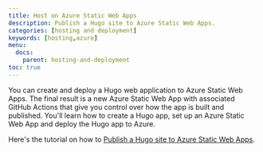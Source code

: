 ```yaml
---
title: Host on Azure Static Web Apps
description: Publish a Hugo site to Azure Static Web Apps.
categories: [hosting and deployment]
keywords: [hosting,azure]
menu:
  docs:
    parent: hosting-and-deployment
toc: true
---
```


You can create and deploy a Hugo web application to Azure Static Web Apps. The final result is a new Azure Static Web App with associated GitHub Actions that give you control over how the app is built and published. You'll learn how to create a Hugo app, set up an Azure Static Web App and deploy the Hugo app to Azure.

Here's the tutorial on how to [Publish a Hugo site to Azure Static Web Apps](https://docs.microsoft.com/en-us/azure/static-web-apps/publish-hugo).
